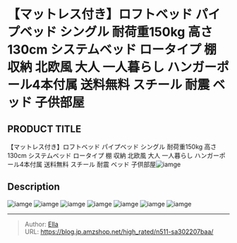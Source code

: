 # 【マットレス付き】ロフトベッド パイプベッド シングル 耐荷重150kg 高さ130cm システムベッド ロータイプ 棚 収納 北欧風  大人 一人暮らし ハンガーポール4本付属 送料無料 スチール 耐震 ベッド 子供部屋


## PRODUCT TITLE 

【マットレス付き】ロフトベッド パイプベッド シングル 耐荷重150kg 高さ130cm システムベッド ロータイプ 棚 収納 北欧風  大人 一人暮らし ハンガーポール4本付属 送料無料 スチール 耐震 ベッド 子供部屋![iamge](https://b2bfiles1.gigab2b.cn/image/wkseller/303/20230607_1261eb81174821a5dee6abc51c9f5c60.jpg)

## Description











![iamge](https://b2bfiles1.gigab2b.cn/image/wkseller/303/20230418_e5ddcb7e25b9a34ca0cc6708a17e9ec2.jpg)
![iamge](https://b2bfiles1.gigab2b.cn/image/wkseller/303/197100床垫/米白/20201021_1a36ce81b2ff9ee357a5d03428474ce1.jpg)
![iamge](https://b2bfiles1.gigab2b.cn/image/wkseller/303/20230418_27cbceff379d8cca0f4d1c13875d5bd3.jpg)
![iamge](https://b2bfiles1.gigab2b.cn/image/wkseller/303/20230418_c421fedbabd86dd51938d59a64e5dcce.jpg)
![iamge](https://b2bfiles1.gigab2b.cn/image/wkseller/303/20230418_49429fe99094576d5e6da4b52c9764c9.jpg)
![iamge](https://b2bfiles1.gigab2b.cn/image/wkseller/303/20230418_ecfd851b45879e6df29cee6edfb45783.jpg)
![iamge](https://b2bfiles1.gigab2b.cn/image/wkseller/303/20230418_00850977fff02ac10b6c5c884be6699f.jpg)


---

> Author: [Ella](https://blog.jp.amzshop.net/)  
> URL: https://blog.jp.amzshop.net/high_rated/n511-sa302207baa/  

